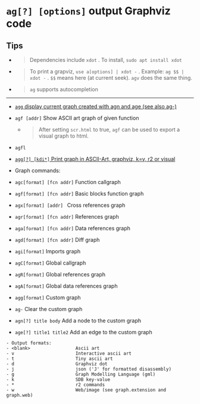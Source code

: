 <!-- TITLE: ag -->

#  `ag[?] [options]`   output Graphviz code

## Tips
- > Dependencies include `xdot` . To install, `sudo apt install xdot`
- > To print a grapviz, `use a[options] | xdot -` . Example: `ag $$ | xdot -` . `$$` means here (at current seek). `agv` does the same thing.
- > `ag` supports autocompletion
	
---

- [ `agg`   display current graph created with agn and age (see also ag-)](/options/a/ag/agg-display)
- `agf [addr]`   Show ASCII art graph of given function
	- > After setting `scr.html` to true, `agf` can be used to export a visual graph to html.
- `agfl`
- [ `agg[?] [kdi*]`   Print graph in ASCII-Art, graphviz, k=v, r2 or visual](/options/a/ag/agg-kdi)

- Graph commands:
- `agc[format] [fcn addr]`  Function callgraph
- `agf[format] [fcn addr]`  Basic blocks function graph
- `agx[format] [addr] `     Cross references graph
- `agr[format] [fcn addr]`  References graph
- `aga[format] [fcn addr]`  Data references graph
- `agd[format] [fcn addr]`  Diff graph
- `agi[format]`             Imports graph
- `agC[format]`             Global callgraph
- `agR[format]`             Global references graph
- `agA[format]`             Global data references graph
- `agg[format]`             Custom graph
- `ag-`                     Clear the custom graph
- `agn[?] title body`       Add a node to the custom graph
- `age[?] title1 title2`    Add an edge to the custom graph

```
- Output formats:
- <blank>                 Ascii art
- v                       Interactive ascii art
- t                       Tiny ascii art
- d                       Graphviz dot
- j                       json ('J' for formatted disassembly)
- g                       Graph Modelling Language (gml)
- k                       SDB key-value
- *                       r2 commands
- w                       Web/image (see graph.extension and graph.web)
```
<p hidden>ag ag- aga agr agc agC agd age agf agg agj agk agl agn ags agt agv xdot</p>
